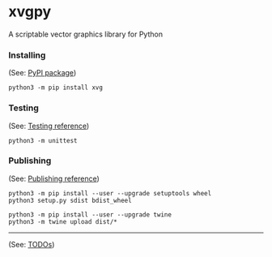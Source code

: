 # xvgpy
A scriptable vector graphics library for Python

### **Installing**

(See: [PyPI package](https://pypi.org/project/xvg/))
```
python3 -m pip install xvg
```
### **Testing**

(See: [Testing reference](https://docs.python.org/3/library/unittest.html))
```
python3 -m unittest
```
### **Publishing**

(See: [Publishing reference](https://packaging.python.org/tutorials/packaging-projects/))
```
python3 -m pip install --user --upgrade setuptools wheel
python3 setup.py sdist bdist_wheel

python3 -m pip install --user --upgrade twine
python3 -m twine upload dist/*
```
---
(See: [TODOs](TODOS.md))